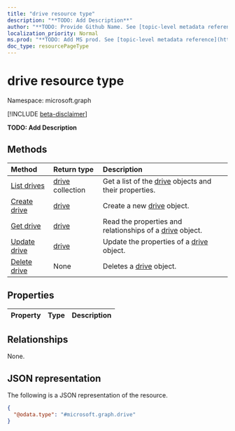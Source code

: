 ```yaml
---
title: "drive resource type"
description: "**TODO: Add Description**"
author: "**TODO: Provide Github Name. See [topic-level metadata reference](https://msgo.azurewebsites.net/add/document/guidelines/metadata.html#topic-level-metadata)**"
localization_priority: Normal
ms.prod: "**TODO: Add MS prod. See [topic-level metadata reference](https://msgo.azurewebsites.net/add/document/guidelines/metadata.html#topic-level-metadata)**"
doc_type: resourcePageType
---
```


# drive resource type

Namespace: microsoft.graph

[!INCLUDE [beta-disclaimer](../../includes/beta-disclaimer.md)]

**TODO: Add Description**

## Methods
|Method|Return type|Description|
|:---|:---|:---|
|[List drives](../api/drive-list.md)|[drive](../resources/drive.md) collection|Get a list of the [drive](../resources/drive.md) objects and their properties.|
|[Create drive](../api/drive-create.md)|[drive](../resources/drive.md)|Create a new [drive](../resources/drive.md) object.|
|[Get drive](../api/drive-get.md)|[drive](../resources/drive.md)|Read the properties and relationships of a [drive](../resources/drive.md) object.|
|[Update drive](../api/drive-update.md)|[drive](../resources/drive.md)|Update the properties of a [drive](../resources/drive.md) object.|
|[Delete drive](../api/drive-delete.md)|None|Deletes a [drive](../resources/drive.md) object.|

## Properties
|Property|Type|Description|
|:---|:---|:---|

## Relationships
None.

## JSON representation
The following is a JSON representation of the resource.
<!-- {
  "blockType": "resource",
  "keyProperty": "id",
  "@odata.type": "microsoft.graph.drive",
  "openType": false
}
-->
``` json
{
  "@odata.type": "#microsoft.graph.drive"
}
```

